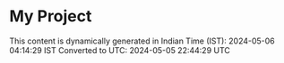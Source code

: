# My Project

This content is dynamically generated in Indian Time (IST): 2024-05-06 04:14:29 IST
Converted to UTC: 2024-05-05 22:44:29 UTC
